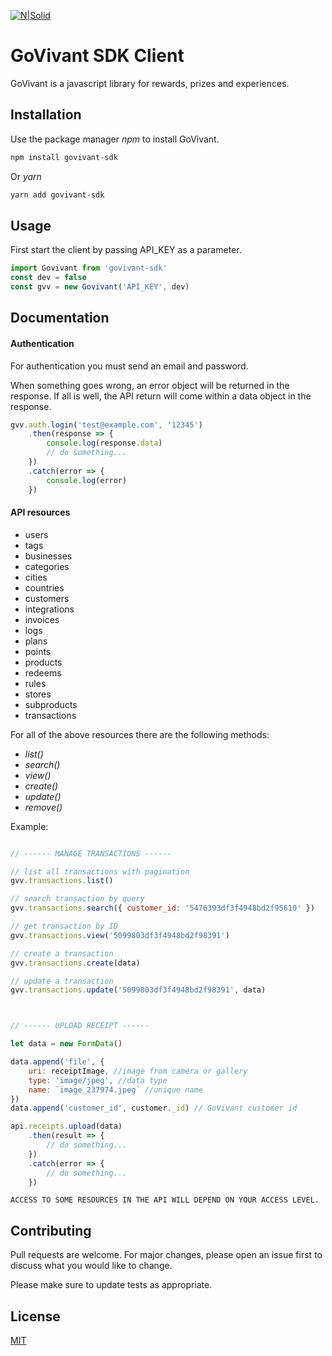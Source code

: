 [![N|Solid](https://i.ibb.co/Jx5QgfC/govivant-logo-horizontal.png)](https://govivant.com)

# GoVivant SDK Client

GoVivant is a javascript library for rewards, prizes and experiences.

## Installation

Use the package manager *npm* to install GoVivant.

```bash
npm install govivant-sdk
```
Or *yarn*

```bash
yarn add govivant-sdk
```

## Usage

First start the client by passing API_KEY as a parameter.

```javascript
import Govivant from 'govivant-sdk'
const dev = false
const gvv = new Govivant('API_KEY', dev)
```

## Documentation

#### Authentication

For authentication you must send an email and password.

When something goes wrong, an error object will be returned in the response. If all is well, the API return will come within a data object in the response.

```javascript
gvv.auth.login('test@example.com', '12345')
    .then(response => {
        console.log(response.data)
        // do something...
    })
    .catch(error => {
        console.log(error)
    })

```

#### API resources

- users
- tags
- businesses
- categories
- cities
- countries
- customers
- integrations
- invoices
- logs
- plans
- points
- products
- redeems
- rules
- stores
- subproducts
- transactions

For all of the above resources there are the following methods:

- *list()*
- *search()*
- *view()*
- *create()*
- *update()*
- *remove()*

Example:

```javascript

// ------ MANAGE TRANSACTIONS ------

// list all transactions with pagination
gvv.transactions.list()

// search transaction by query
gvv.transactions.search({ customer_id: '5476393df3f4948bd2f95610' })

// get transaction by ID
gvv.transactions.view('5099803df3f4948bd2f98391')

// create a transaction
gvv.transactions.create(data)

// update a transaction
gvv.transactions.update('5099803df3f4948bd2f98391', data)



// ------ UPLOAD RECEIPT ------

let data = new FormData()

data.append('file', {
    uri: receiptImage, //image from camera or gallery
    type: 'image/jpeg', //data type
    name: `image_237974.jpeg` //unique name
})
data.append('customer_id', customer._id) // GoVivant customer id

api.receipts.upload(data)
    .then(result => {
        // do something...
    })
    .catch(error => {
        // do something...
    })

```

`ACCESS TO SOME RESOURCES IN THE API WILL DEPEND ON YOUR ACCESS LEVEL.`

## Contributing
Pull requests are welcome. For major changes, please open an issue first to discuss what you would like to change.

Please make sure to update tests as appropriate.

## License
[MIT](https://choosealicense.com/licenses/mit/)